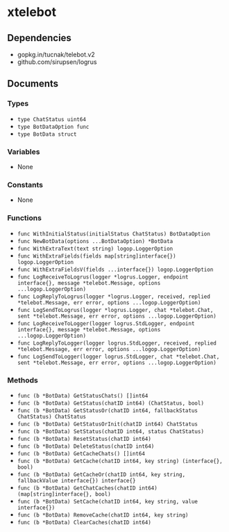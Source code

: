 # xtelebot

## Dependencies

+ gopkg.in/tucnak/telebot.v2
+ github.com/sirupsen/logrus

## Documents

### Types

+ `type ChatStatus uint64`
+ `type BotDataOption func`
+ `type BotData struct`

### Variables

+ None

### Constants

+ None

### Functions

+ `func WithInitialStatus(initialStatus ChatStatus) BotDataOption`
+ `func NewBotData(options ...BotDataOption) *BotData`
+ `func WithExtraText(text string) logop.LoggerOption`
+ `func WithExtraFields(fields map[string]interface{}) logop.LoggerOption`
+ `func WithExtraFieldsV(fields ...interface{}) logop.LoggerOption`
+ `func LogReceiveToLogrus(logger *logrus.Logger, endpoint interface{}, message *telebot.Message, options ...logop.LoggerOption)`
+ `func LogReplyToLogrus(logger *logrus.Logger, received, replied *telebot.Message, err error, options ...logop.LoggerOption)`
+ `func LogSendToLogrus(logger *logrus.Logger, chat *telebot.Chat, sent *telebot.Message, err error, options ...logop.LoggerOption)`
+ `func LogReceiveToLogger(logger logrus.StdLogger, endpoint interface{}, message *telebot.Message, options ...logop.LoggerOption)`
+ `func LogReplyToLogger(logger logrus.StdLogger, received, replied *telebot.Message, err error, options ...logop.LoggerOption)`
+ `func LogSendToLogger(logger logrus.StdLogger, chat *telebot.Chat, sent *telebot.Message, err error, options ...logop.LoggerOption)`

### Methods

+ `func (b *BotData) GetStatusChats() []int64`
+ `func (b *BotData) GetStatus(chatID int64) (ChatStatus, bool)`
+ `func (b *BotData) GetStatusOr(chatID int64, fallbackStatus ChatStatus) ChatStatus`
+ `func (b *BotData) GetStatusOrInit(chatID int64) ChatStatus`
+ `func (b *BotData) SetStatus(chatID int64, status ChatStatus)`
+ `func (b *BotData) ResetStatus(chatID int64)`
+ `func (b *BotData) DeleteStatus(chatID int64)`
+ `func (b *BotData) GetCacheChats() []int64`
+ `func (b *BotData) GetCache(chatID int64, key string) (interface{}, bool)`
+ `func (b *BotData) GetCacheOr(chatID int64, key string, fallbackValue interface{}) interface{}`
+ `func (b *BotData) GetChatCaches(chatID int64) (map[string]interface{}, bool)`
+ `func (b *BotData) SetCache(chatID int64, key string, value interface{})`
+ `func (b *BotData) RemoveCache(chatID int64, key string)`
+ `func (b *BotData) ClearCaches(chatID int64)`
